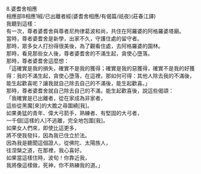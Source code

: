 8.婆耆舍相應  
相應部8相應1經/已出離者經(婆耆舍相應/有偈篇/祇夜)(莊春江譯)  
我聽到這樣：  
有一次，尊者婆耆舍與尊者尼拘律葛波和尚，共住在阿羅婆的阿格羅婆塔廟。  
當時，尊者婆耆舍是新學，出家不久，守護住處的留守者。  
那時，眾多女人打扮得很美後，為了觀看住處，去阿格羅婆的園林。  
那時，看見那些女人後，尊者婆耆舍的不滿生起，貪使心墮落。  
那時，尊者婆耆舍這麼想：  
「這確實是我的損失，確實不是我的獲得；確實是我的惡獲得，確實不是我的好獲得：我的不滿生起，貪使心墮落，在這裡，那如何可得：其他人除去我的不滿後，能生起歡喜呢？讓我就自己除去自己的不滿後，能生起歡喜。」  
那時，尊者婆耆舍就自己除去自己的不滿，能生起歡喜後，說這些偈頌：  
「我確實是已出離者，從在家成為非家者，  
這些從黑魔[來]的大膽之尋圍繞[我]。  
如果勇猛的青年、偉大弓箭手，熟練者、有堅固的大弓者，  
一千個[這樣的人]不逃離，完全地包圍[我]。  
如果女人們來，即使比這更多，  
將不使我發抖，因為我已住立於法。  
因為我是聽聞這個證人，從佛陀、太陽族人，  
往涅槃之道，在那裡，我心喜好。  
如果當這樣住時，波旬！你靠近我，  
我將像這樣做，死神，你不熟練我的道。」  
  
  
